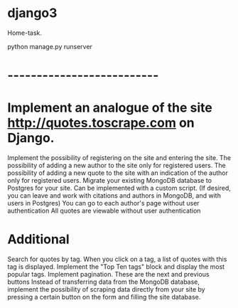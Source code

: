 # django3

Home-task.

python manage.py runserver

# --------------------------

# Implement an analogue of the site http://quotes.toscrape.com on Django.

Implement the possibility of registering on the site and entering the site.
The possibility of adding a new author to the site only for registered users.
The possibility of adding a new quote to the site with an indication of the author only for registered users.
Migrate your existing MongoDB database to Postgres for your site. Can be implemented with a custom script. (If desired, you can leave and work with citations and authors in MongoDB, and with users in Postgres)
You can go to each author's page without user authentication
All quotes are viewable without user authentication

# Additional

Search for quotes by tag. When you click on a tag, a list of quotes with this tag is displayed.
Implement the "Top Ten tags" block and display the most popular tags.
Implement pagination. These are the next and previous buttons
Instead of transferring data from the MongoDB database, implement the possibility of scraping data directly from your site by pressing a certain button on the form and filling the site database.
